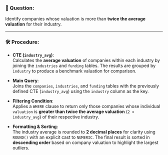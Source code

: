 ### 🧠 Question:
Identify companies whose valuation is more than **twice the average valuation** for their industry.

---

### 🛠️ Procedure:

- **CTE (`industry_avg`)**:  
  Calculates the **average valuation** of companies within each industry by joining the `industries` and `funding` tables. The results are grouped by `industry` to produce a benchmark valuation for comparison.

- **Main Query**:  
  Joins the `companies`, `industries`, and `funding` tables with the previously defined CTE (`industry_avg`) using the `industry` column as the key.

- **Filtering Condition**:  
  Applies a `WHERE` clause to return only those companies whose individual `valuation` is **greater than twice the average valuation** (`2 × industry_avg`) of their respective industry.

- **Formatting & Sorting**:  
  The industry average is rounded to **2 decimal places** for clarity using `ROUND()` with an explicit cast to `NUMERIC`. The final result is sorted in **descending order** based on company valuation to highlight the largest outliers.


